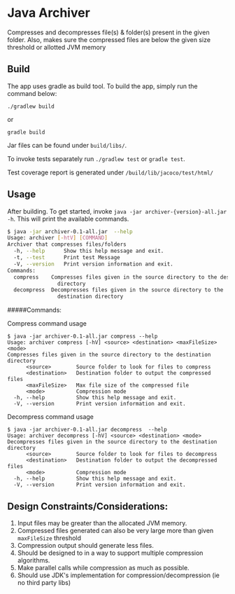 # Java Archiver

Compresses and decompresses file(s) & folder(s) present in the given folder.
Also, makes sure the compressed files are below the given size threshold or allotted JVM memory 

## Build

The app uses gradle as build tool. To build the app, simply run the command below:
```
./gradlew build 
```
or
```
gradle build 
```
 Jar files can be found under `build/libs/`. 

To invoke tests separately run `./gradlew test` or `gradle test`.

Test coverage report is generated under `/build/lib/jacoco/test/html/`

## Usage

After building. To get started, invoke `java -jar archiver-{version}-all.jar -h`.
This will print the available commands.

```bash
$ java -jar archiver-0.1-all.jar  --help                                                                                                                  ✔ │ 02:01:16 PM 
Usage: archiver [-htV] [COMMAND]
Archiver that compresses files/folders
  -h, --help      Show this help message and exit.
  -t, --test      Print test Message
  -V, --version   Print version information and exit.
Commands:
  compress    Compresses files given in the source directory to the destination
                directory
  decompress  Decompresses files given in the source directory to the
                destination directory
```


#####Commands:

Compress command usage
```
$ java -jar archiver-0.1-all.jar compress --help    
Usage: archiver compress [-hV] <source> <destination> <maxFileSize> <mode>
Compresses files given in the source directory to the destination directory
      <source>        Source folder to look for files to compress
      <destination>   Destination folder to output the compressed files
      <maxFileSize>   Max file size of the compressed file
      <mode>          Compression mode
  -h, --help          Show this help message and exit.
  -V, --version       Print version information and exit.

```
Decompress command usage
```
$ java -jar archiver-0.1-all.jar decompress  --help    
Usage: archiver decompress [-hV] <source> <destination> <mode>
Decompresses files given in the source directory to the destination directory
      <source>        Source folder to look for files to decompress
      <destination>   Destination folder to output the decompressed files
      <mode>          Compression mode
  -h, --help          Show this help message and exit.
  -V, --version       Print version information and exit.

```

## Design Constraints/Considerations: 

 1. Input files may be greater than the allocated JVM memory.
 2. Compressed files generated can also be very large more than given `maxFileSize` threshold
 3. Compression output should generate less files.
 4. Should be designed to in a way to support multiple compression algorithms.
 5. Make parallel calls while compression as much as possible.
 6. Should use JDK's implementation for compression/decompression (ie no third party libs)
 

